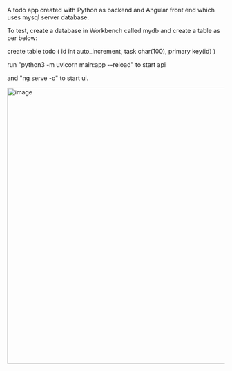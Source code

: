 A todo app created with Python as backend and Angular front end which uses mysql server database.

To test, create a database in Workbench called mydb and create a table as per below:

create table todo (
id int auto_increment, 
task char(100),
primary key(id)
)

run "python3 -m uvicorn main:app --reload" to start api 

and "ng serve -o" to start ui.


<img width="641" alt="image" src="https://github.com/user-attachments/assets/5b4d5680-a1b7-4c74-9699-c5e538f863c8">

